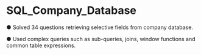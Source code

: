 # SQL_Company_Database

●	Solved 34 questions retrieving selective fields from company database.

●	Used complex queries such as sub-queries, joins, window functions and common table expressions.
